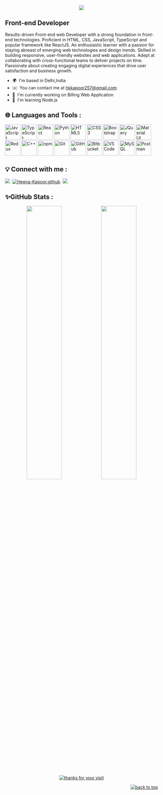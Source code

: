 <h1 align="center">
    <img src="https://readme-typing-svg.herokuapp.com/?font=Righteous&size=35&center=true&vCenter=true&width=500&height=70&duration=4000&lines=Hi+There!+👋;+I'm+Heena+Kapoor!;" />
</h1>

Front-end Developer
-------------------

Results-driven Front-end web Developer with a strong foundation in front-end technologies. Proficient in HTML, CSS, JavaScript, TypeScript and popular framework like ReactJS. An enthusiastic learner with a passion for staying abreast of emerging web technologies and design trends. Skilled in building responsive, user-friendly websites and web applications. Adept at collaborating with cross-functional teams to deliver projects on time. Passionate about creating engaging digital experiences that drive user satisfaction and business growth.

* 🌍  I'm based in Delhi,India
* ✉️  You can contact me at [hkkapoor257@gmail.com](mailto:hkkapoor257@gmail.com)
* 🚀  I'm currently working on Billing Web Application
* 🧠  I'm learning Node.js

## 🌐 Languages and Tools :

<p align="left">
  <a href="https://www.javascript.com/" target="_blank"><img src="https://cdn.jsdelivr.net/gh/devicons/devicon/icons/javascript/javascript-original.svg" width="50" height="50" alt="JavaScript" /></a>
  <a href="https://www.typescriptlang.org/" target="_blank"><img src="https://cdn.jsdelivr.net/gh/devicons/devicon/icons/typescript/typescript-original.svg" width="50" height="50" alt="TypeScript" /></a>
  <a href="https://reactjs.org/" target="_blank"><img src="https://cdn.jsdelivr.net/gh/devicons/devicon/icons/react/react-original.svg" width="50" height="50" alt="React" /></a>
  <a href="https://www.python.org/" target="_blank"><img src="https://cdn.jsdelivr.net/gh/devicons/devicon/icons/python/python-original.svg" width="50" height="50" alt="Python" /></a>
  <a href="https://devdocs.io/html/" target="_blank"><img src="https://cdn.jsdelivr.net/gh/devicons/devicon/icons/html5/html5-original.svg" width="50" height="50" alt="HTML5" /></a>
  <a href="https://devdocs.io/css/" target="_blank"><img src="https://cdn.jsdelivr.net/gh/devicons/devicon/icons/css3/css3-original.svg" width="50" height="50" alt="CSS3" /></a>
  <a href="https://getbootstrap.com/" target="_blank"><img src="https://cdn.jsdelivr.net/gh/devicons/devicon/icons/bootstrap/bootstrap-plain.svg" width="50" height="50" alt="Bootstrap" /></a>
    <a href="https://jquery.com/" target="_blank" rel="noreferrer"><img src="https://raw.githubusercontent.com/danielcranney/readme-generator/main/public/icons/skills/jquery-colored.svg" width="50" height="50" alt="JQuery" /></a>
    <a href="https://mui.com/" target="_blank" rel="noreferrer"><img src="https://raw.githubusercontent.com/danielcranney/readme-generator/main/public/icons/skills/materialui-colored.svg" width="50" height="50" alt="Material UI" /></a><a href="https://redux.js.org/" target="_blank" rel="noreferrer"><img src="https://raw.githubusercontent.com/danielcranney/readme-generator/main/public/icons/skills/redux-colored.svg" width="50" height="50" alt="Redux" /></a>
    <a href="https://docs.microsoft.com/en-us/cpp/?view=msvc-170" target="_blank" rel="noreferrer"><img src="https://raw.githubusercontent.com/danielcranney/readme-generator/main/public/icons/skills/cplusplus-colored.svg" width="50" height="50" alt="C++" /></a>
  <a href="https://www.npmjs.com/" target="_blank"><img src="https://cdn.jsdelivr.net/gh/devicons/devicon/icons/npm/npm-original-wordmark.svg" width="50" height="50" alt="npm" /></a>
  <a href="https://git-scm.com/" target="_blank"><img src="https://cdn.jsdelivr.net/gh/devicons/devicon/icons/git/git-original.svg" width="50" height="50" alt="Git" /></a>
  <a href="https://github.com/" target="_blank"><img src="https://cdn.jsdelivr.net/gh/devicons/devicon/icons/github/github-original.svg" width="50" height="50" alt="GitHub" /></a>
  <a href="https://bitbucket.org/" target="_blank"><img src="https://cdn.jsdelivr.net/gh/devicons/devicon/icons/bitbucket/bitbucket-original-wordmark.svg" width="50" height="50" alt="Bitbucket" /></a>
  <a href="https://code.visualstudio.com/" target="_blank"><img src="https://cdn.jsdelivr.net/gh/devicons/devicon/icons/vscode/vscode-original.svg" width="50" height="50" alt="VS Code" /></a>
  <a href="https://www.mysql.com/" target="_blank"><img src="https://cdn.jsdelivr.net/gh/devicons/devicon/icons/mysql/mysql-original-wordmark.svg" width="50" height="50" alt="MySQL" /></a>
  <a href="https://postman.com" target="_blank"><img src="https://www.vectorlogo.zone/logos/getpostman/getpostman-icon.svg" width="50" height="50" alt="Postman" /></a>
</p>

## 💡 Connect with me :
<p align="left"> 
<a href="https://www.linkedin.com/in/heena-kap00r/"><img src="https://img.shields.io/badge/-Heena%20Kapoor-0077B5?style=for-the-badge&logo=Linkedin&logoColor=white"/></a>&nbsp
<a href="https://www.github.com/Heena-Kapoor" target="_blank"><img src="https://img.shields.io/website?label=Heena-Kapoor.github&style=for-the-badge&up_color=9FEF00&url=https%3A%2F%2Fharikanani.github" alt="Heena-Kapoor.github" /></a>&nbsp
   <a href="mailto:hkkapoor257@gmail.com">
    <img src="https://img.shields.io/badge/-Gmail-c14438?style=for-the-badge&logo=Gmail&logoColor=white&link=mailto:hkkapoor257@gmail.com" />
  </a>
</p>

## ✨GitHub Stats  : 
<div align="center">
  <img width="48%" src="https://github-readme-stats.vercel.app/api?username=Heena-Kapoor&show_icons=true&theme=tokyonight" />
  <img width="48%" src="https://github-readme-streak-stats.herokuapp.com/?user=Heena-Kapoor&theme=tokyonight" />
</div>

<div align="center">
    <a href="https://git.io/typing-svg">
        <img alt="thanks for your visit" src="https://readme-typing-svg.demolab.com?font=Roboto+Slab&size=24&pause=1000&color=7E3ACECE&center=true&vCenter=true&width=435&lines=Thanks+for+your+visit!" >
    </a>
</div>

<p align="right"><a href="#top"><img src="https://img.shields.io/static/v1?label&message=back+to+top&color=7E3ACE&style=flat&logo" alt="back to top" /></a></p>

